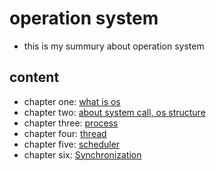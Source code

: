 # operation system

- this is my summury about operation system

## content
- chapter one: [what is os](./os_chapter1.md)
- chapter two: [about system call, os structure](./os_chapter2.md)
- chapter three: [process](./os_chapter3.md)
- chapter four: [thread](./os_chapter4.md)
- chapter five: [scheduler](./os_chapter5.md)
- chapter six: [Synchronization](./os_chapter6.md)
